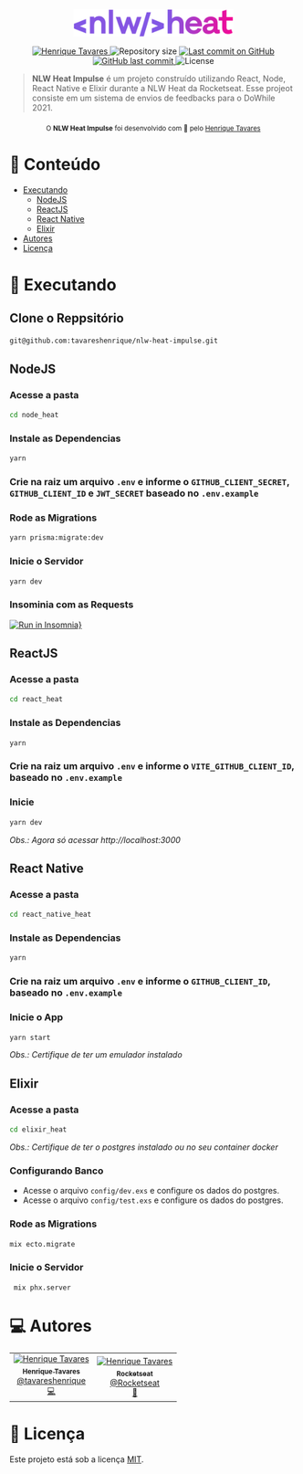 <p align="center">
   <img src="https://raw.githubusercontent.com/tavareshenrique/nlw-heat/c8738a578ee24c85264994c65b283be846601447/logo.svg" alt="Nlw Heat" width="280"/>
</p>

<p align="center">
   <a href="https://www.linkedin.com/in/tavareshenrique/">
      <img alt="Henrique Tavares" src="https://img.shields.io/badge/-Henrique Tavares-E859F9?style=flat&logo=Linkedin&logoColor=white" />
   </a>
 <img alt="Repository size" src="https://img.shields.io/github/repo-size/tavareshenrique/nlw-heat-impulse?color=9C5AFC">

  <a aria-label="Last Commit" href="https://github.com/tavareshenrique/nlw-heat-impulse/commits/master">
    <img alt="Last commit on GitHub" src="https://img.shields.io/github/last-commit/tavareshenrique/nlw-heat-impulse?color=E859F9">
  </a>
  <a href="https://github.com/tavareshenrique/nlw-heat-impulse/commits/master">
    <img alt="GitHub last commit" src="https://img.shields.io/github/last-commit/tavareshenrique/nlw-heat-impulse?color=9C5AFC">
  </a>
  <img alt="License" src="https://img.shields.io/badge/license-MIT-E859F9">
</p>

> <b>NLW Heat Impulse</b> é um projeto construído utilizando React, Node, React Native e Elixir durante a NLW Heat da Rocketseat. Esse projeot consiste em um sistema de envios de feedbacks para o DoWhile 2021.

<div align="center">
  <sub>O <strong>NLW Heat Impulse</strong> foi desenvolvido com 💜 pelo
    <a href="https://github.com/tavareshenrique">Henrique Tavares</a>
  </sub>
</div>

# :pushpin: Conteúdo

- [Executando](#construction_worker-executando)
  - [NodeJS](#nodejs)
  - [ReactJS](#reactjs)
  - [React Native](#react-native)
  - [Elixir](#elixir)
- [Autores](#computer-autores)
- [Licença](#closed_book-licença)

# :construction_worker: Executando

## Clone o Reppsitório
```bash
git@github.com:tavareshenrique/nlw-heat-impulse.git
```

## NodeJS

### Acesse a pasta
```bash
cd node_heat
```

### Instale as Dependencias
```bash
yarn
```

### Crie na raiz um arquivo `.env` e informe o `GITHUB_CLIENT_SECRET`, `GITHUB_CLIENT_ID` e `JWT_SECRET` baseado no `.env.example`


### Rode as Migrations

```bash
yarn prisma:migrate:dev
```

### Inicie o Servidor

```bash
yarn dev
```

### Insominia com as Requests
[![Run in Insomnia}](https://insomnia.rest/images/run.svg)](https://insomnia.rest/run/?label=NLW%20Heat%20Impulse%20(NodeJS)&uri=https%3A%2F%2Fraw.githubusercontent.com%2Ftavareshenrique%2Fnlw-heat-impulse%2Fmain%2Fnode_heat%2FInsomnia_2021-10-24)

## ReactJS

### Acesse a pasta
```bash
cd react_heat
```

### Instale as Dependencias
```bash
yarn
```

### Crie na raiz um arquivo `.env` e informe o `VITE_GITHUB_CLIENT_ID`, baseado no `.env.example`


### Inicie

```bash
yarn dev
```

_Obs.: Agora só acessar http://localhost:3000_

## React Native

### Acesse a pasta
```bash
cd react_native_heat
```

### Instale as Dependencias
```bash
yarn
```

### Crie na raiz um arquivo `.env` e informe o `GITHUB_CLIENT_ID`, baseado no `.env.example`

### Inicie o App
```bash
yarn start
```

_Obs.: Certifique de ter um emulador instalado_

## Elixir

### Acesse a pasta
```bash
cd elixir_heat
```

_Obs.: Certifique de ter o postgres instalado ou no seu container docker_

### Configurando Banco
- Acesse o arquivo `config/dev.exs` e configure os dados do postgres.
- Acesse o arquivo `config/test.exs` e configure os dados do postgres.

### Rode as Migrations
```bash
mix ecto.migrate
```

### Inicie o Servidor
```bash
 mix phx.server
 ```


# :computer: Autores

<table>
  <tr>
    <td align="center">
      <a href="http://github.com/tavareshenrique/">
        <img src="https://avatars1.githubusercontent.com/u/27022914?v=4" width="100px;" alt="Henrique Tavares"/>
        <br />
        <sub>
          <b>Henrique Tavares</b>
        </sub>
       </a>
       <br />
       <a href="https://www.linkedin.com/in/tavareshenrique/" title="Linkedin">@tavareshenrique</a>
       <br />
       <a href="https://github.com/tavareshenrique/fastfeet-api/commits?author=tavareshenrique" title="Code">💻</a>
    </td>
    <td align="center">
      <a href="http://github.com/tavareshenrique/">
        <img src="https://avatars0.githubusercontent.com/u/28929274?s=200&v=4" width="100px;" alt="Henrique Tavares"/>
        <br />
        <sub>
          <b>Rocketseat</b>
        </sub>
       </a>
       <br />
       <a href="https://github.com/Rocketseat" title="Linkedin">@Rocketseat</a>
       <br />
       <a href="https://github.com/tavareshenrique/fastfeet-api/commits?author=tavareshenrique" title="Creators">🚀</a>
    </td>
  </tr>
</table>

# :closed_book: Licença

Este projeto está sob a licença [MIT](./LICENSE).
